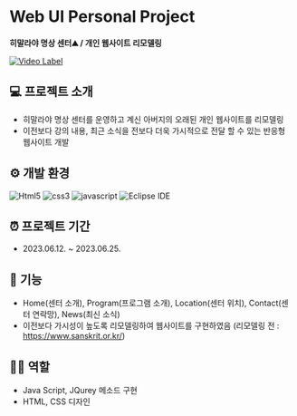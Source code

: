# Web UI Personal Project
**히말라야 명상 센터⛰️ / 개인 웹사이트 리모델링**

[![Video Label](http://img.youtube.com/vi/jSNnz2GkuPw/0.jpg)](https://youtu.be/jSNnz2GkuPw)

## 💻 프로젝트 소개
* 히말라야 명상 센터를 운영하고 계신 아버지의 오래된 개인 웹사이트를 리모델링
* 이전보다 강의 내용, 최근 소식을 전보다 더욱 가시적으로 전달 할 수 있는 반응형 웹사이트 개발

## ⚙️ 개발 환경
![Html5](https://img.shields.io/badge/Html5-E34F26.svg?&style=for-the-badge&logo=Html5&logoColor=white)
![css3](https://img.shields.io/badge/css3-1572B6.svg?&style=for-the-badge&logo=css3&logoColor=white)
![javascript](https://img.shields.io/badge/javascript-F7DF1E.svg?&style=for-the-badge&logo=javascript&logoColor=white)
![Eclipse IDE](https://img.shields.io/badge/Eclipse%20IDE-2C2255.svg?&style=for-the-badge&logo=Eclipse%20IDE&logoColor=white)

## ⏰ 프로젝트 기간
* 2023.06.12. ~ 2023.06.25. 

## 📌 기능
* Home(센터 소개), Program(프로그램 소개), Location(센터 위치), Contact(센터 연락망), News(최신 소식)
* 이전보다 가시성이 높도록 리모델링하여 웹사이트를 구현하였음 (리모델링 전 : https://www.sanskrit.or.kr/)

## 👩‍💻 역할
* Java Script, JQurey 메소드 구현
* HTML, CSS 디자인
